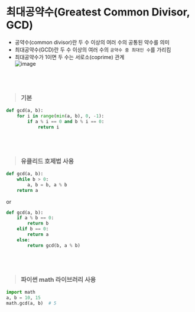 # 최대공약수(Greatest Common Divisor, GCD)
- 공약수(common divisor)란 두 수 이상의 여러 수의 공통된 약수를 의미
- 최대공약수(GCD)란 두 수 이상의 여러 수의 ```공약수 중 최대인 수```를 가리킴  
- 최대공약수가 1이면 두 수는 서로소(coprime) 관계  
  ![image](https://user-images.githubusercontent.com/74449232/163576667-61ea2da2-ab39-4845-8e1b-edf3aff1bf97.png)  

<br><br>
> ### 기본
```python
def gcd(a, b):
    for i in range(min(a, b), 0, -1):
        if a % i == 0 and b % i == 0:
            return i
```
<br><br>

> ### 유클리드 호제법 사용
```python
def gcd(a, b):
    while b > 0:
        a, b = b, a % b
    return a
```
or
```python
def gcd(a, b):
    if a % b == 0:
        return b
    elif b == 0:
        return a
    else:
        return gcd(b, a % b)
```
<br><br>

> ### 파이썬 math 라이브러리 사용
```python
import math
a, b = 10, 15
math.gcd(a, b)  # 5
```
